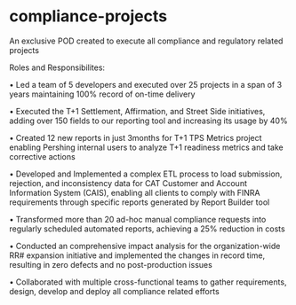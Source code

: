 # compliance-projects

An exclusive POD created to execute all compliance and regulatory related projects

Roles and Responsibilites:

• Led a team of 5 developers and executed over 25 projects in a span of 3 years maintaining 100% record of on-time delivery

• Executed the T+1 Settlement, Affirmation, and Street Side initiatives, adding over 150 fields to our reporting tool and increasing its usage by 40%

• Created 12 new reports in just 3months for T+1 TPS Metrics project enabling Pershing internal users to analyze T+1 readiness metrics and take corrective actions 

• Developed and Implemented a complex ETL process to load submission, rejection, and inconsistency data for CAT Customer and Account Information System (CAIS),
  enabling all clients to comply  with FINRA requirements through specific reports generated by Report Builder tool

• Transformed more than 20 ad-hoc manual compliance requests into regularly scheduled automated reports, achieving a 25% reduction in costs

• Conducted an comprehensive impact analysis for the organization-wide RR# expansion initiative and implemented the changes in record time, resulting in zero defects 
  and no post-production issues

• Collaborated with multiple cross-functional teams to gather requirements, design, develop and deploy all compliance related efforts
